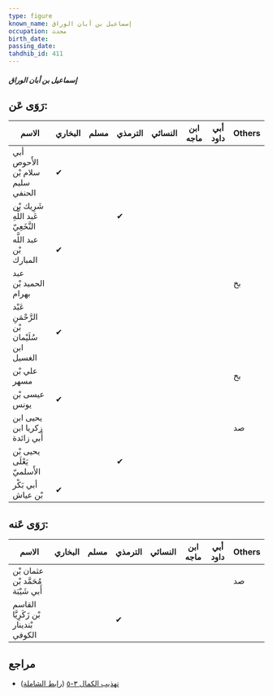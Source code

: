 ```yaml
---
type: figure
known_name: إسماعيل بن أبان الوراق
occupation: محدث
birth_date:
passing_date:
tahdhib_id: 411
---
```

##### إسماعيل بن أبان الوراق

## رَوَى عَن:
| الاسم                                      | البخاري | مسلم | الترمذي | النسائي | ابن ماجه | أبي داود | Others |
| ------------------------------------------ | ------- | ---- | ------- | ------- | -------- | -------- | ------ |
| أبي الأَحوص سلام بْن سليم الحنفي           | ✔       |      |         |         |          |          |        |
| شَرِيك بْن عَبد اللَّهِ النَّخَعِيّ        |         |      | ✔       |         |          |          |        |
| عبد اللَّه بْن المبارك                     | ✔       |      |         |         |          |          |        |
| عبد الحميد بْن بهرام                       |         |      |         |         |          |          | بخ     |
| عَبْد الرَّحْمَنِ بْن سُلَيْمان ابن الغسيل | ✔       |      |         |         |          |          |        |
| علي بْن مسهر                               |         |      |         |         |          |          | بخ     |
| عيسى بْن يونس                              | ✔       |      |         |         |          |          |        |
| يحيى ابن زكريا ابن أَبي زائدة              |         |      |         |         |          |          | صد     |
| يحيى بْن يَعْلَى الأَسلميّ                 |         |      | ✔       |         |          |          |        |
| أبي بَكْر بْن عياش                         | ✔       |      |         |         |          |          |        |
## رَوَى عَنه:
| الاسم                                 | البخاري | مسلم | الترمذي | النسائي | ابن ماجه | أبي داود | Others |
| ------------------------------------- | ------- | ---- | ------- | ------- | -------- | -------- | ------ |
| عثمان بْن مُحَمَّد بْن أَبي شَيْبَة   |         |      |         |         |          |          | صد     |
| القاسم بْن زَكَرِيَّا بْندينار الكوفي |         |      | ✔       |         |          |          |        |
## مراجع
- [تهذيب الكمال ٣-٥](obsidian://open?vault=Tahdhib-al-Kamal&file=Figures/٤١١-إسماعيل%20بن%20أبان%20الوراق) ([رابط الشاملة](https://shamela.ws/book/3722/1019))